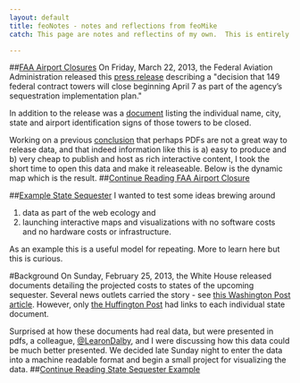 ```yaml
---
layout: default
title: feoNotes - notes and reflections from feoMike
catch: This page are notes and reflectins of my own.  This is entirely a work of my own and not in any way associated with my employer.

--- 
```


##[FAA Airport Closures](http://feomike.github.com/posts/2013/faa_closure)
On Friday, March 22, 2013, the Federal Aviation Administration released this [press release](http://www.faa.gov/news/press_releases/news_story.cfm?newsId=14414) describing a "decision that 149 federal contract towers will close beginning April 7 as part of the agency’s sequestration implementation plan." 

In addition to the release was a [document](http://www.faa.gov/news/media/fct_closed.pdf) listing the individual name, city, state and airport identification signs of those towers to be closed.

Working on a previous [conclusion](http://feomike.github.com/posts/2013/state_seq) that perhaps PDFs are not a great way to release data, and that indeed information like this is a) easy to produce and b) very cheap to publish and host as rich interactive content, I took the short time to open this data and make it releaseable.  Below is the dynamic map which is the result.
##[Continue Reading FAA Airport Closure](http://feomike.github.com/posts/2013/faa_closure)


##[Example State Sequester](http://feomike.github.com/posts/2013/state_seq)
I wanted to test some ideas brewing around

1. data as part of the web ecology and
2. launching interactive maps and visualizations with no software costs and no hardware costs or infrastructure.

As an example this is a useful model for repeating. More to learn here but this is curious.

#Background
On Sunday, February 25, 2013, the White House released documents detailing the projected costs to states of the upcoming sequester. Several news outlets carried the story - see [this Washington Post article](http://www.washingtonpost.com/business/white-house-releases-state-by-state-breakdown-of-sequesters-effects/2013/02/24/caeb71a0-7ec0-11e2-a350-49866afab584_story.html). However, only [the Huffington Post](http://www.huffingtonpost.com/2013/02/24/sequester-states_n_2755181.html) had links to each individual state document.

Surprised at how these documents had real data, but were presented in pdfs, a colleague, [@LearonDalby](https://twitter.com/LearonDalby), and I were discussing how this data could be much better presented. We decided late Sunday night to enter the data into a machine readable format and begin a small project for visualizing the data.
##[Continue Reading State Sequester Example](http://feomike.github.com/posts/2013/state_seq)

